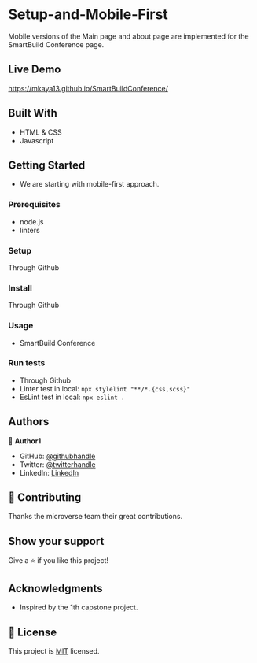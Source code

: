 # Setup-and-Mobile-First

Mobile versions of the Main page and about page are implemented for the SmartBuild Conference page.

## Live Demo

https://mkaya13.github.io/SmartBuildConference/

## Built With

- HTML & CSS
- Javascript

## Getting Started

- We are starting with mobile-first approach.

### Prerequisites

- node.js
- linters

### Setup

Through Github

### Install

Through Github

### Usage

- SmartBuild Conference

### Run tests

- Through Github
- Linter test in local:
  `npx stylelint "**/*.{css,scss}"`
- EsLint test in local:
  `npx eslint .`

## Authors

👤 **Author1**

- GitHub: [@githubhandle](https://github.com/mkaya13)
- Twitter: [@twitterhandle](https://twitter.com/mkaya133)
- LinkedIn: [LinkedIn](https://www.linkedin.com/in/mert-kaya-0732b717b/)

## 🤝 Contributing

Thanks the microverse team their great contributions.

## Show your support

Give a ⭐️ if you like this project!

## Acknowledgments

- Inspired by the 1th capstone project.

## 📝 License

This project is [MIT](./LICENSE) licensed.
